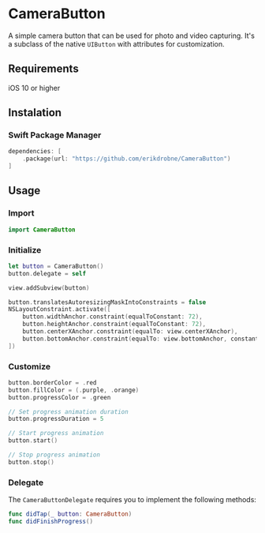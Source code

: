 # CameraButton

A simple camera button that can be used for photo and video capturing. It's a subclass of the native `UIButton` with attributes for customization.

## Requirements

iOS 10 or higher 

## Instalation

### Swift Package Manager

```Swift
dependencies: [
    .package(url: "https://github.com/erikdrobne/CameraButton")
]
```

## Usage

### Import

```Swift
import CameraButton
```

### Initialize

```Swift
let button = CameraButton()
button.delegate = self

view.addSubview(button)

button.translatesAutoresizingMaskIntoConstraints = false
NSLayoutConstraint.activate([
    button.widthAnchor.constraint(equalToConstant: 72),
    button.heightAnchor.constraint(equalToConstant: 72),
    button.centerXAnchor.constraint(equalTo: view.centerXAnchor),
    button.bottomAnchor.constraint(equalTo: view.bottomAnchor, constant: -64)
])
```

### Customize

```Swift
button.borderColor = .red
button.fillColor = (.purple, .orange)
button.progressColor = .green

// Set progress animation duration
button.progressDuration = 5

// Start progress animation
button.start()

// Stop progress animation
button.stop()
```

### Delegate

The `CameraButtonDelegate` requires you to implement the following methods:

```Swift
func didTap(_ button: CameraButton)
func didFinishProgress()
```
